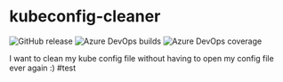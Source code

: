 # kubeconfig-cleaner
![GitHub release](https://img.shields.io/github/release/gcarrarom/kubeconfig-cleaner-cli.svg)
![Azure DevOps builds](https://img.shields.io/azure-devops/build/gcarraro/841c1a39-9c45-4544-9fa2-277103e1ae87/2.svg)
![Azure DevOps coverage](https://img.shields.io/azure-devops/coverage/gcarraro/kcleaner/2.svg)
	
I want to clean my kube config file without having to open my config file ever again :)
#test
